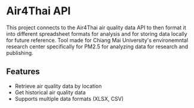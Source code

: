# Air4Thai API

This project connects to the Air4Thai air quality data API to then format it into different spreadsheet formats for analysis and for storing data locally for future reference. Tool made for Chiang Mai University's environemntal research center specifically for PM2.5 for analyzing data for research and publishing.

## Features

- Retrieve air quality data by location
- Get historical air quality data
- Supports multiple data formats (XLSX, CSV)
